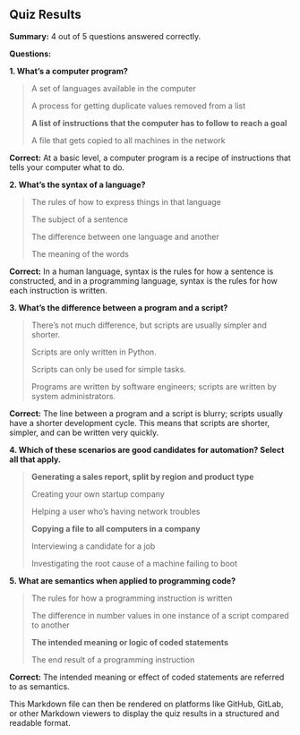 ## Quiz Results

**Summary:** 4 out of 5 questions answered correctly.

**Questions:**

**1. What’s a computer program?**

> A set of languages available in the computer
> 
> A process for getting duplicate values removed from a list
> 
> **A list of instructions that the computer has to follow to reach a goal**
> 
> A file that gets copied to all machines in the network

**Correct:** At a basic level, a computer program is a recipe of instructions that tells your computer what to do.

**2. What’s the syntax of a language?**

> The rules of how to express things in that language
> 
> The subject of a sentence
> 
> The difference between one language and another
> 
> The meaning of the words

**Correct:** In a human language, syntax is the rules for how a sentence is constructed, and in a programming language, syntax is the rules for how each instruction is written.

**3. What’s the difference between a program and a script?**

> There’s not much difference, but scripts are usually simpler and shorter.
> 
> Scripts are only written in Python.
> 
> Scripts can only be used for simple tasks.
> 
> Programs are written by software engineers; scripts are written by system administrators.

**Correct:** The line between a program and a script is blurry; scripts usually have a shorter development cycle. This means that scripts are shorter, simpler, and can be written very quickly.

**4. Which of these scenarios are good candidates for automation? Select all that apply.**

> **Generating a sales report, split by region and product type**
> 
> Creating your own startup company
> 
> Helping a user who’s having network troubles
> 
> **Copying a file to all computers in a company**
> 
> Interviewing a candidate for a job
> 
> Investigating the root cause of a machine failing to boot

**5. What are semantics when applied to programming code?**

> The rules for how a programming instruction is written
> 
> The difference in number values in one instance of a script compared to another
> 
> **The intended meaning or logic of coded statements**
> 
> The end result of a programming instruction

**Correct:** The intended meaning or effect of coded statements are referred to as semantics. 

This Markdown file can then be rendered on platforms like GitHub, GitLab, or other Markdown viewers to display the quiz results in a structured and readable format.